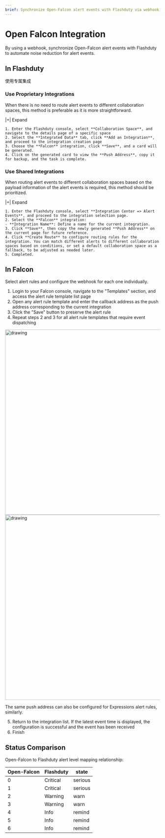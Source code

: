 ```yaml
---
brief: Synchronize Open-Falcon alert events with Flashduty via webhook to automate noise reduction for alert events
---
```


# Open Falcon Integration

By using a webhook, synchronize Open-Falcon alert events with Flashduty to automate noise reduction for alert events.
## In Flashduty
使用专属集成

### Use Proprietary Integrations

When there is no need to route alert events to different collaboration spaces, this method is preferable as it is more straightforward.

|+| Expand

    1. Enter the Flashduty console, select **Collaboration Space**, and navigate to the details page of a specific space
    2. Select the **Integrated Data** tab, click **Add an Integration**, and proceed to the integration creation page
    3. Choose the **Falcon** integration, click **Save**, and a card will be generated.
    4. Click on the generated card to view the **Push Address**, copy it for backup, and the task is complete.

### Use Shared Integrations

When routing alert events to different collaboration spaces based on the payload information of the alert events is required, this method should be prioritized.

|+| Expand

    1. Enter the Flashduty console, select **Integration Center => Alert Events**, and proceed to the integration selection page.
    2. Select the **Falcon** integration:
    - **Integration Name**: Define a name for the current integration.
    3. Click **Save**, then copy the newly generated **Push Address** on the current page for future reference.
    4. Click **Create Route** to configure routing rules for the integration. You can match different alerts to different collaboration spaces based on conditions, or set a default collaboration space as a fallback, to be adjusted as needed later.
    5. Completed.

## In Falcon
Select alert rules and configure the webhook for each one individually.

1. Login to your Falcon console, navigate to the "Templates" section, and access the alert rule template list page
2. Open any alert rule template and enter the callback address as the push address corresponding to the current integration
3. Click the "Save" button to preserve the alert rule
4. Repeat steps 2 and 3 for all alert rule templates that require event dispatching

<img alt="drawing" width="600" src="https://fcdoc.github.io/img/zh/flashduty/mixin/alert_integration/open_falcon/1.avif" />
<img alt="drawing" width="600" src="https://fcdoc.github.io/img/zh/flashduty/mixin/alert_integration/open_falcon/2.avif" />

The same push address can also be configured for Expressions alert rules, similarly.

5. Return to the integration list. If the latest event time is displayed, the configuration is successful and the event has been received
6. Finish

## Status Comparison

Open-Falcon to Flashduty alert level mapping relationship:

| Open-Falcon |  Flashduty  | state |
| ----------- | -------- | ---- |
| 0           | Critical | serious |
| 1           | Critical | serious |
| 2           | Warning  | warn |
| 3           | Warning  | warn |
| 4           | Info     | remind |
| 5           | Info     | remind |
| 6           | Info     | remind |